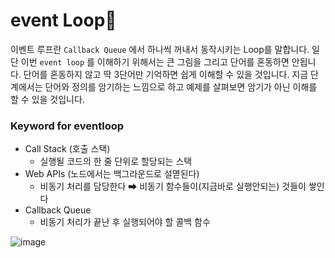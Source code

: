 # event Loop🎉

이벤트 루프란 `Callback Queue` 에서 하나씩 꺼내서 동작시키는 Loop를 말합니다.
일단 이번 `event loop` 를 이해하기 위해서는 큰 그림을 그리고 단어를 혼동하면 안됩니다. 
단어를 혼동하지 않고 딱 3단어만 기억하면 쉽게 이해할 수 있을 것입니다. 지금 단계에서는 단어와 정의를 암기하는 느낌으로 하고 예제를 살펴보면 암기가 아닌 이해를 할 수 있을 것입니다.

### Keyword for eventloop

- Call Stack (호출 스택)
  -  실행될 코드의 한 줄 단위로 할당되는 스택 
- Web APIs (노드에서는 백그라운드로 설멷된다)
  - 비동기 처리를 담당한다 ➡ 비동기 함수들이(지금바로 실행안되는) 것들이 쌓인다
- Callback Queue
  -  비동기 처리가 끝난 후 실행되어야 할 콜백 함수

![image](https://user-images.githubusercontent.com/69495129/148482939-2b75541e-25b0-4485-aadb-0c38828740d9.png)
